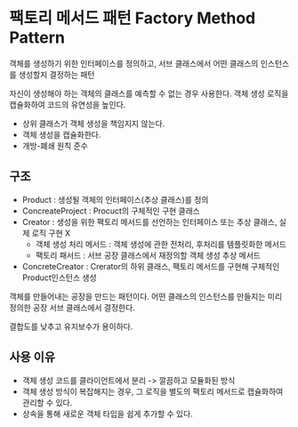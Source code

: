 # 팩토리 메서드 패턴 Factory Method Pattern

객체를 생성하기 위한 인터페이스를 정의하고, 서브 클래스에서 어떤 클래스의 인스턴스를 생성할지 결정하는 패턴

자신이 생성해야 하는 객체의 클래스를 예측할 수 없는 경우 사용한다.
객체 생성 로직을 캡슐화하여 코드의 유연성을 높인다.   

- 상위 클래스가 객체 생성을 책임지지 않는다.
- 객체 생성을 캡슐화한다.
- 개방-폐쇄 원칙 준수


## 구조
- Product : 생성될 객체의 인터페이스(추상 클래스)를 정의
- ConcreateProject : Procuct의 구체적인 구현 클래스
- Creator : 생성을 위한 팩토리 메서드를 선언하는 인터페이스 또는 추상 클래스, 실제 로직 구현 X
  - 객체 생성 처리 메서드 : 객체 생성에 관한 전처리, 후처리를 템플릿화한 메서드
  - 팩토리 패서드 : 서브 공장 클래스에서 재정의할 객체 생성 추상 메서드
- ConcreteCreator : Crerator의 하위 클래스, 팩토리 메서드를 구현해 구체적인 Product인스턴스 생성


객체를 만들어내는 공장을 만드는 패턴이다.
어떤 클래스의 인스턴스를 만들지는 미리 정의한 공장 서브 클래스에서 결정한다.  

결합도를 낮추고 유지보수가 용이하다.



## 사용 이유
- 객체 생성 코드를 클라이언트에서 분리 -> 깔끔하고 모듈화된 방식
- 객체 생성 방식이 복잡해지는 경우, 그 로직을 별도의 팩토리 메서드로 캡슐화하여 관리할 수 있다.
- 상속을 통해 새로운 객체 타입을 쉽게 추가할 수 있다.
